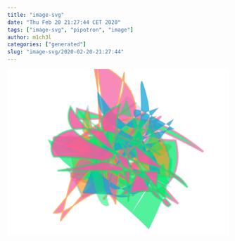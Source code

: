 ```yaml
---
title: "image-svg"
date: "Thu Feb 20 21:27:44 CET 2020"
tags: ["image-svg", "pipotron", "image"]
author: m1ch3l
categories: ["generated"]
slug: "image-svg/2020-02-20-21:27:44"
---
```


![](image.svg)
